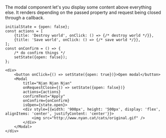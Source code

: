 The modal component let's you display some content above everything else.
It renders depending on the passed property and request being closed through a callback.

```
initialState = {open: false};
const actions = [
    {title: 'Destroy world', onClick: () => {/* destroy world */}},
    {title: 'Save world', onClick: () => {/* save world */}},
];
const onConfirm = () => {
    /* do confirm things */
    setState({open: false});
};

<div>
    <button onClick={() => setState({open: true})}>Open modal</button>
    <Modal
        title="Njan Njan Njan"
        onRequestClose={() => setState({open: false})}
        actions={actions}
        confirmText="Apply"
        onConfirm={onConfirm}
        isOpen={state.open}>
        <div style={{width: '900px', height: '500px', display: 'flex', alignItems: 'center', justifyContent: 'center'}}>
            <img src="http://www.nyan.cat/cats/original.gif" />
        </div>
    </Modal>
</div>
```
